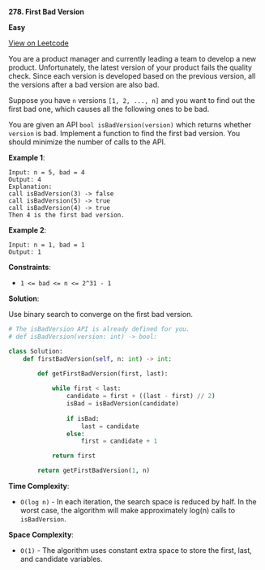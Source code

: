 **278. First Bad Version**

**Easy**

[View on Leetcode](https://leetcode.com/problems/first-bad-version/)

You are a product manager and currently leading a team to develop a new product. Unfortunately, the latest version of your product fails the quality check. Since each version is developed based on the previous version, all the versions after a bad version are also bad.

Suppose you have `n` versions `[1, 2, ..., n]` and you want to find out the first bad one, which causes all the following ones to be bad.

You are given an API `bool isBadVersion(version)` which returns whether `version` is bad. Implement a function to find the first bad version. You should minimize the number of calls to the API.

**Example 1**:

>
    Input: n = 5, bad = 4
    Output: 4
    Explanation:
    call isBadVersion(3) -> false
    call isBadVersion(5) -> true
    call isBadVersion(4) -> true
    Then 4 is the first bad version.

**Example 2**:

>
    Input: n = 1, bad = 1
    Output: 1

**Constraints**:

- `1 <= bad <= n <= 2^31 - 1`

**Solution**:

Use binary search to converge on the first bad version.

```python
# The isBadVersion API is already defined for you.
# def isBadVersion(version: int) -> bool:

class Solution:
    def firstBadVersion(self, n: int) -> int:
        
        def getFirstBadVersion(first, last):

            while first < last:
                candidate = first + ((last - first) // 2)
                isBad = isBadVersion(candidate)
            
                if isBad:
                    last = candidate
                else:
                    first = candidate + 1

            return first

        return getFirstBadVersion(1, n)
```

**Time Complexity**:

- `O(log n)` - In each iteration, the search space is reduced by half. In the worst case, the algorithm will make approximately log(n) calls to `isBadVersion`.

**Space Complexity**:

- `O(1)` - The algorithm uses constant extra space to store the first, last, and candidate variables.
